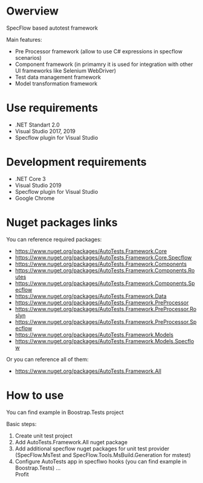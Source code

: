 # Owerview

SpecFlow based autotest framework

Main features:
- Pre Processor framework (allow to use C# expressions in specflow scenarios)
- Component framework (in primamry it is used for integration with other UI frameworks like Selenium WebDriver)
- Test data management framework
- Model transformation framework

# Use requirements
- .NET Standart 2.0
- Visual Studio 2017, 2019
- Specflow plugin for Visual Studio

# Development requirements
- .NET Core 3
- Visual Studio 2019
- Specflow plugin for Visual Studio
- Google Chrome

# Nuget packages links  
You can reference required packages:  
- https://www.nuget.org/packages/AutoTests.Framework.Core
- https://www.nuget.org/packages/AutoTests.Framework.Core.Specflow
- https://www.nuget.org/packages/AutoTests.Framework.Components
- https://www.nuget.org/packages/AutoTests.Framework.Components.Routes
- https://www.nuget.org/packages/AutoTests.Framework.Components.Specflow
- https://www.nuget.org/packages/AutoTests.Framework.Data
- https://www.nuget.org/packages/AutoTests.Framework.PreProcessor
- https://www.nuget.org/packages/AutoTests.Framework.PreProcessor.Roslyn
- https://www.nuget.org/packages/AutoTests.Framework.PreProcessor.Specflow
- https://www.nuget.org/packages/AutoTests.Framework.Models
- https://www.nuget.org/packages/AutoTests.Framework.Models.Specflow

Or you can reference all of them:  
- https://www.nuget.org/packages/AutoTests.Framework.All

# How to use
You can find example in Boostrap.Tests project  

Basic steps:
1) Create unit test project
2) Add AutoTests.Framework.All nuget package
3) Add additional specflow nuget packages for unit test provider (SpecFlow.MsTest and SpecFlow.Tools.MsBuild.Generation for mstest)
4) Configure AutoTests app in specflwo hooks (you can find example in Boostrap.Tests)
...  
Profit


